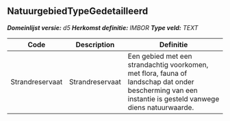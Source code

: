 ﻿## NatuurgebiedTypeGedetailleerd

*__Domeinlijst versie:__ d5*
*__Herkomst definitie:__ IMBOR*
*__Type veld:__ TEXT*

|__Code__ |__Description__ |__Definitie__	|
|	---	|	---	|   ---	| 
| Strandreservaat | Strandreservaat | Een gebied met een strandachtig voorkomen, met flora, fauna of landschap dat onder bescherming van een instantie is gesteld vanwege diens natuurwaarde. |
